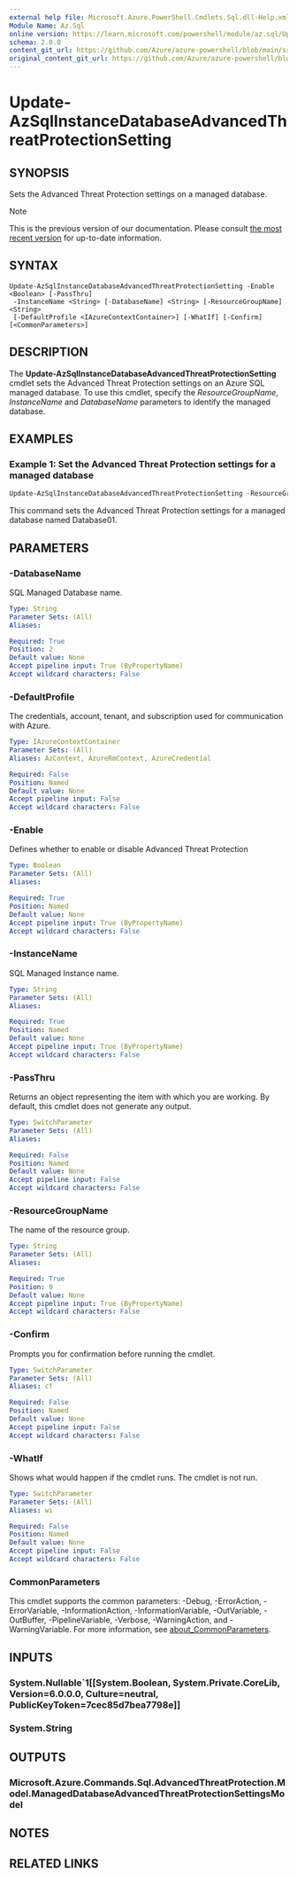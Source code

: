 ```yaml
---
external help file: Microsoft.Azure.PowerShell.Cmdlets.Sql.dll-Help.xml
Module Name: Az.Sql
online version: https://learn.microsoft.com/powershell/module/az.sql/Update-AzSqlInstanceDatabaseAdvancedThreatProtectionSetting
schema: 2.0.0
content_git_url: https://github.com/Azure/azure-powershell/blob/main/src/Sql/Sql/help/Update-AzSqlInstanceDatabaseAdvancedThreatProtectionSetting.md
original_content_git_url: https://github.com/Azure/azure-powershell/blob/main/src/Sql/Sql/help/Update-AzSqlInstanceDatabaseAdvancedThreatProtectionSetting.md
---
```


# Update-AzSqlInstanceDatabaseAdvancedThreatProtectionSetting

## SYNOPSIS
Sets the Advanced Threat Protection settings on a managed database.

> [!NOTE]
>This is the previous version of our documentation. Please consult [the most recent version](/powershell/module/az.sql/update-azsqlinstancedatabaseadvancedthreatprotectionsetting) for up-to-date information.

## SYNTAX

```
Update-AzSqlInstanceDatabaseAdvancedThreatProtectionSetting -Enable <Boolean> [-PassThru]
 -InstanceName <String> [-DatabaseName] <String> [-ResourceGroupName] <String>
 [-DefaultProfile <IAzureContextContainer>] [-WhatIf] [-Confirm] [<CommonParameters>]
```

## DESCRIPTION
The **Update-AzSqlInstanceDatabaseAdvancedThreatProtectionSetting** cmdlet sets the Advanced Threat Protection settings on an Azure SQL managed database.
To use this cmdlet, specify the *ResourceGroupName*, *InstanceName* and *DatabaseName* parameters to identify the managed database.


## EXAMPLES

### Example 1: Set the Advanced Threat Protection settings for a managed database
```powershell
Update-AzSqlInstanceDatabaseAdvancedThreatProtectionSetting -ResourceGroupName "ResourceGroup11" -InstanceName "Instance01" -DatabaseName "Database01"
```

This command sets the Advanced Threat Protection settings for a managed database named Database01.

## PARAMETERS

### -DatabaseName
SQL Managed Database name.

```yaml
Type: String
Parameter Sets: (All)
Aliases:

Required: True
Position: 2
Default value: None
Accept pipeline input: True (ByPropertyName)
Accept wildcard characters: False
```

### -DefaultProfile
The credentials, account, tenant, and subscription used for communication with Azure.

```yaml
Type: IAzureContextContainer
Parameter Sets: (All)
Aliases: AzContext, AzureRmContext, AzureCredential

Required: False
Position: Named
Default value: None
Accept pipeline input: False
Accept wildcard characters: False
```

### -Enable
Defines whether to enable or disable Advanced Threat Protection

```yaml
Type: Boolean
Parameter Sets: (All)
Aliases:

Required: True
Position: Named
Default value: None
Accept pipeline input: True (ByPropertyName)
Accept wildcard characters: False
```

### -InstanceName
SQL Managed Instance name.

```yaml
Type: String
Parameter Sets: (All)
Aliases:

Required: True
Position: Named
Default value: None
Accept pipeline input: True (ByPropertyName)
Accept wildcard characters: False
```

### -PassThru
Returns an object representing the item with which you are working.
By default, this cmdlet does not generate any output.

```yaml
Type: SwitchParameter
Parameter Sets: (All)
Aliases:

Required: False
Position: Named
Default value: None
Accept pipeline input: False
Accept wildcard characters: False
```

### -ResourceGroupName
The name of the resource group.

```yaml
Type: String
Parameter Sets: (All)
Aliases:

Required: True
Position: 0
Default value: None
Accept pipeline input: True (ByPropertyName)
Accept wildcard characters: False
```

### -Confirm
Prompts you for confirmation before running the cmdlet.

```yaml
Type: SwitchParameter
Parameter Sets: (All)
Aliases: cf

Required: False
Position: Named
Default value: None
Accept pipeline input: False
Accept wildcard characters: False
```

### -WhatIf
Shows what would happen if the cmdlet runs.
The cmdlet is not run.

```yaml
Type: SwitchParameter
Parameter Sets: (All)
Aliases: wi

Required: False
Position: Named
Default value: None
Accept pipeline input: False
Accept wildcard characters: False
```

### CommonParameters
This cmdlet supports the common parameters: -Debug, -ErrorAction, -ErrorVariable, -InformationAction, -InformationVariable, -OutVariable, -OutBuffer, -PipelineVariable, -Verbose, -WarningAction, and -WarningVariable. For more information, see [about_CommonParameters](http://go.microsoft.com/fwlink/?LinkID=113216).

## INPUTS

### System.Nullable`1[[System.Boolean, System.Private.CoreLib, Version=6.0.0.0, Culture=neutral, PublicKeyToken=7cec85d7bea7798e]]

### System.String

## OUTPUTS

### Microsoft.Azure.Commands.Sql.AdvancedThreatProtection.Model.ManagedDatabaseAdvancedThreatProtectionSettingsModel

## NOTES

## RELATED LINKS
